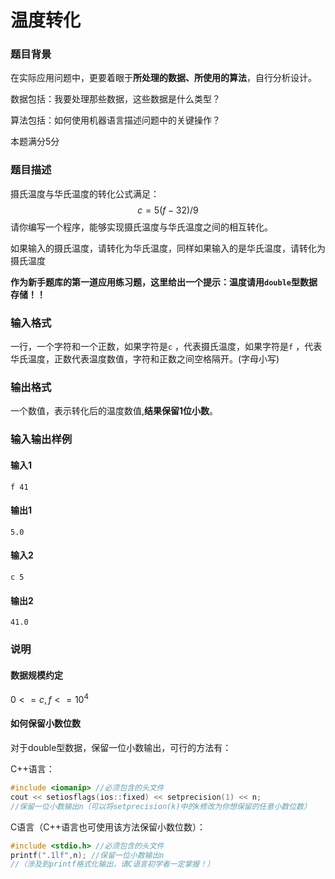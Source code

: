 # 温度转化

### 题目背景

在实际应用问题中，更要着眼于**所处理的数据、所使用的算法**，自行分析设计。

数据包括：我要处理那些数据，这些数据是什么类型？

算法包括：如何使用机器语言描述问题中的关键操作？

本题满分5分

### 题目描述

摄氏温度与华氏温度的转化公式满足：
$$
c = 5(f-32)/9
$$
请你编写一个程序，能够实现摄氏温度与华氏温度之间的相互转化。

如果输入的摄氏温度，请转化为华氏温度，同样如果输入的是华氏温度，请转化为摄氏温度

**作为新手题库的第一道应用练习题，这里给出一个提示：温度请用`double`型数据存储！！**

### 输入格式

一行，一个字符和一个正数，如果字符是`c` ，代表摄氏温度，如果字符是`f` ，代表华氏温度，正数代表温度数值，字符和正数之间空格隔开。(字母小写)

### 输出格式

一个数值，表示转化后的温度数值,**结果保留1位小数**。

### 输入输出样例

#### 输入1

```
f 41
```

#### 输出1

```
5.0
```

#### 输入2

```
c 5
```

#### 输出2

````
41.0
````

### 说明

#### 数据规模约定

$0<=c,f<=10^4$

#### 如何保留小数位数

对于double型数据，保留一位小数输出，可行的方法有：

C++语言：

```c++
#include <iomanip> //必须包含的头文件
cout << setiosflags(ios::fixed) << setprecision(1) << n;
//保留一位小数输出n（可以将setprecision(k)中的k修改为你想保留的任意小数位数）
```

C语言（C++语言也可使用该方法保留小数位数）：

```c
#include <stdio.h> //必须包含的头文件
printf(".1lf",n); //保留一位小数输出n
//（涉及到printf格式化输出，请C语言初学者一定掌握！）
```

